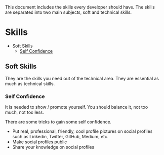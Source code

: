 This document includes the skills every developer should have. The skills are separated into two main subjects, soft and technical skills.

# Skills

- [Soft Skills](#soft-skills)
  - [Self Confidence](#self-confidence)

## Soft Skills
  
They are the skills you need out of the technical area. They are essential as much as technical skills.
  
### Self Confidence
It is needed to show / promote yourself. You should balance it, not too much, not too less.  

There are some tricks to gain some self confidence.
- Put real, professional, friendly, cool profile pictures on social profiles such as Linkedin, Twitter, GitHub, Medium, etc.
- Make social profiles public
- Share your knowledge on social profiles
